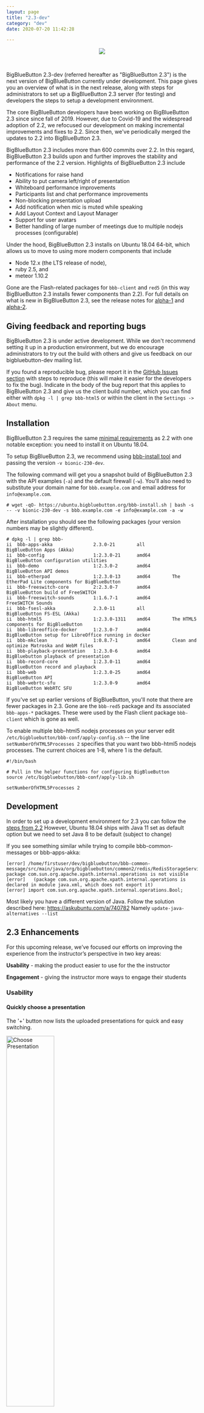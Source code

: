```yaml
---
layout: page
title: "2.3-dev"
category: "dev"
date: 2020-07-20 11:42:28

---
```


<p align="center">
  <img src="/images/23-header.png"/>
</p><br>

BigBlueButton 2.3-dev (referred hereafter as "BigBlueButton 2.3") is the next version of BigBlueButton currently under development.  This page gives you an overview of what is in the next release, along with steps for administrators to set up a BigBlueButton 2.3 server (for testing) and developers the steps to setup a development environment.

The core BigBlueButton developers have been working on BigBlueButton 2.3 since since fall of 2019.  However, due to Covid-19 and the widespread adoption of 2.2, we refocused our development on making incremental improvements and fixes to 2.2.  Since then, we've periodically merged the updates to 2.2 into BigBlueButton 2.3.

BigBlueButton 2.3 includes more than 600 commits over 2.2.  In this regard, BigBlueButton 2.3 builds upon and further improves the stability and performance of the 2.2 version.  Highlights of BigBlueButton 2.3 include

  * Notifications for raise hand
  * Ability to put camera left/right of presentation
  * Whiteboard performance improvements
  * Participants list and chat performance improvements
  * Non-blocking presentation upload
  * Add notification when mic is muted while speaking
  * Add Layout Context and Layout Manager
  * Support for user avatars
  * Better handling of large number of meetings due to multiple nodejs processes (configurable)


Under the hood, BigBlueButton 2.3 installs on Ubuntu 18.04 64-bit, which allows us to move to using more modern components that include

  * Node 12.x (the LTS release of node), 
  * ruby 2.5, and 
  * meteor 1.10.2  

Gone are the Flash-related packages for `bbb-client` and `red5` (in this way BigBlueButton 2.3 installs fewer components than 2.2).  For full details on what is new in BigBlueButton 2.3, see the release notes for [alpha-1](https://github.com/bigbluebutton/bigbluebutton/releases/tag/v2.3-alpha-1) and [alpha-2](https://github.com/bigbluebutton/bigbluebutton/releases/tag/v2.3-alpha-2).

## Giving feedback and reporting bugs
BigBlueButton 2.3 is under active development.  While we don't recommend setting it up in a production environment, but we do encourage administrators to try out the build with others and give us feedback on our bigbluebutton-dev mailing list.  

If you found a reproducible bug,  please report it in the [GitHub Issues section](https://github.com/bigbluebutton/bigbluebutton/issues) with steps to reproduce (this will make it easier for the developers to fix the bug).  Indicate in the body of the bug report that this applies to BigBlueButton 2.3 and give us the client build number, which you can find either with `dpkg -l | grep bbb-html5` or within the client in the `Settings -> About` menu.


## Installation
BigBlueButton 2.3 requires the same [minimal requirements]( https://docs.bigbluebutton.org/2.2/install.html#minimum-server-requirements) as 2.2 with one notable exception: you need to install it on Ubuntu 18.04.

To setup BigBlueButton 2.3, we recommend using [bbb-install tool](https://github.com/bigbluebutton/bbb-install) and passing the version `-v bionic-230-dev`.

The following command will get you a snapshot build of BigBlueButton 2.3 with the API examples (`-a`) and the default firewall (`-w`).  You'll also need to substitute your domain name for `bbb.example.com` and email address for `info@example.com`.

`# wget -qO- https://ubuntu.bigbluebutton.org/bbb-install.sh | bash -s -- -v bionic-230-dev -s bbb.example.com -e info@example.com -a -w`

After installation you should see the following packages (your version numbers may be slightly different).

```
# dpkg -l | grep bbb-
ii  bbb-apps-akka               2.3.0-21        all          BigBlueButton Apps (Akka)
ii  bbb-config                  1:2.3.0-21      amd64        BigBlueButton configuration utilities
ii  bbb-demo                    1:2.3.0-2       amd64        BigBlueButton API demos
ii  bbb-etherpad                1:2.3.0-13      amd64        The EtherPad Lite components for BigBlueButton
ii  bbb-freeswitch-core         2:2.3.0-7       amd64        BigBlueButton build of FreeSWITCH
ii  bbb-freeswitch-sounds       1:1.6.7-1       amd64        FreeSWITCH Sounds
ii  bbb-fsesl-akka              2.3.0-11        all          BigBlueButton FS-ESL (Akka)
ii  bbb-html5                   1:2.3.0-1311    amd64        The HTML5 components for BigBlueButton
ii  bbb-libreoffice-docker      1:2.3.0-7       amd64        BigBlueButton setup for LibreOffice running in docker
ii  bbb-mkclean                 1:0.8.7-1       amd64        Clean and optimize Matroska and WebM files
ii  bbb-playback-presentation   1:2.3.0-6       amd64        BigBluebutton playback of presentation
ii  bbb-record-core             1:2.3.0-11      amd64        BigBlueButton record and playback
ii  bbb-web                     1:2.3.0-25      amd64        BigBlueButton API
ii  bbb-webrtc-sfu              1:2.3.0-9       amd64        BigBlueButton WebRTC SFU

```

If you've set up earlier versions of BigBlueButton, you'll note that there are fewer packages in 2.3.  Gone are the `bbb-red5` package and its associated `bbb-apps-*` packages.  These were used by the Flash client package `bbb-client` which is gone as well.


To enable multiple bbb-html5 nodejs processes on your server edit `/etc/bigbluebutton/bbb-conf/apply-config.sh` -- the line `setNumberOfHTML5Processes 2` specifies that you want two bbb-html5 nodejs processes. The current choices are 1-8, where 1 is the default.

```
#!/bin/bash

# Pull in the helper functions for configuring BigBlueButton
source /etc/bigbluebutton/bbb-conf/apply-lib.sh

setNumberOfHTML5Processes 2
```


## Development
In order to set up a development environment for 2.3 you can follow the [steps from 2.2](https://docs.bigbluebutton.org/2.2/dev.html)
However, Ubuntu 18.04 ships with Java 11 set as default option but we need to set Java 8 to be default (subject to change)

If you see something similar while trying to compile bbb-common-messages or bbb-apps-akka:

```
[error] /home/firstuser/dev/bigbluebutton/bbb-common-message/src/main/java/org/bigbluebutton/common2/redis/RedisStorageService.java:25:1: package com.sun.org.apache.xpath.internal.operations is not visible
[error]   (package com.sun.org.apache.xpath.internal.operations is declared in module java.xml, which does not export it)
[error] import com.sun.org.apache.xpath.internal.operations.Bool;
```

Most likely you have a different version of Java. Follow the solution described here: 
https://askubuntu.com/a/740782
Namely `update-java-alternatives --list`


## 2.3 Enhancements
For this upcoming release, we’ve focused our efforts on improving the experience from the instructor’s perspective in two key areas:

**Usability** - making the product easier to use for the the instructor

**Engagement** - giving the instructor more ways to engage their students

### Usability

#### Quickly choose a presentation

The '+' button now lists the uploaded presentations for quick and easy switching.

<img src="/images/22-choose-presentation.png" alt="Choose Presentation" width="50%" height="50%">

#### Notifications options in Settings

You can now get notifications for Raise Hand.

<img src="/images/22-settings-notifications.png" alt="Notifications options" width="50%" height="50%">

#### Repositioning webcams

Providing users with move flexibility of the client by allowing them to move the webcams to the right and left-hand side of the presentation.

#### Uploaded slides in the background

You can continue engaging with students as the upload and processing of presentations now happens in the background.

#### Network quality indicator

BigBlueButton will proactively notify a user if they may have connectivity issues. As a moderator (instructor), you can see if any student might be having having connectivity issues.

#### Smart Poll button with choices

The Smart Poll button now appears on the toolbar and shows the polling option.

#### Polling results in the chat experinece

The poll results will also show in the chat. This helps make the poll results visible when the presentation is not visible, such as when sharing your screen.

#### Raise hand notification

You can receive audio and/or popup alert when a student raises their hand.


### Engagement

#### Per-user whiteboard

You can give a specific student ability to write on the whiteboard (as opposed to all students).

#### Typed responses to polling questions
As a presenter,  you can provide a written question for a poll response. From the users point of view, they will be prompted to type in their response. 

#### Randomly choose a user
We are now provoding presenters with the option to randomly pick a student in the class. Everyone will see a brief animation of names before it settles down on a given student.




## Known issues




